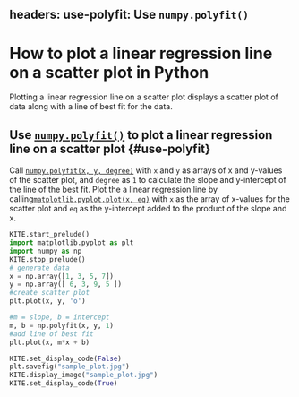 headers:
  use-polyfit: Use `numpy.polyfit()`
---
# How to plot a linear regression line on a scatter plot in Python
Plotting a linear regression line on a scatter plot displays a scatter plot of data along with a line of best fit for the data.

## Use [`numpy.polyfit()`](kite-sym:numpy.polyfit) to plot a linear regression line on a scatter plot {#use-polyfit}
Call [`numpy.polyfit(x, y, degree)`](kite-sym:numpy.polyfit) with `x` and `y` as arrays of x and y-values of the scatter plot, and `degree` as `1` to calculate the slope and y-intercept of the line of the best fit. Plot the a linear regression line by calling[`matplotlib.pyplot.plot(x, eq)`](kite-sym:matplotlib.pyplot.plot) with `x` as the array of x-values for the scatter plot and `eq` as the y-intercept added to the product of the slope and x.
```python
KITE.start_prelude()
import matplotlib.pyplot as plt
import numpy as np
KITE.stop_prelude()
# generate data
x = np.array([1, 3, 5, 7])
y = np.array([ 6, 3, 9, 5 ])
#create scatter plot
plt.plot(x, y, 'o')

#m = slope, b = intercept
m, b = np.polyfit(x, y, 1)
#add line of best fit
plt.plot(x, m*x + b)

KITE.set_display_code(False)
plt.savefig("sample_plot.jpg")
KITE.display_image("sample_plot.jpg")
KITE.set_display_code(True)
```
